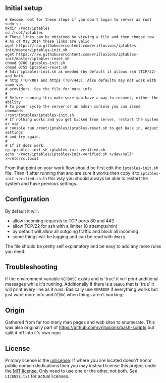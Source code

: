 ## Initial setup

```shell
# Become root for these steps if you don't login to server as root
sudo su -
mkdir /root/iptables
cd /root/iptables
# These links can be obtained by viewing a file and then choose raw
# As of May 2014 these links are valid
wget https://raw.githubusercontent.com/vrillusions/iptables-init/master/iptables-init.sh
wget https://raw.githubusercontent.com/vrillusions/iptables-init/master/iptables-reset.sh
chmod 0700 iptables-init.sh
chmod 0755 iptables-reset.sh
# Edit iptables-init.sh as needed (by default it allows ssh (TCP/22) and both
# http (TCP/80) and https (TCP/443). Also defaults may not work with some vps
# providers. See the file for more info
#
# Before running this make sure you have a way to recover, either the ability
# to power cycle the server or an admin console you can issue commands.
/root/iptables/iptables-init.sh
# If nothing works and you get kicked from server, restart the system or via
# console run /root/iptables/iptables-reset.sh to get back in. Adjust settings
# and try again.
#
# If it does work:
cp iptables-init.sh iptables-init-verified.sh
echo "/root/iptables/iptables-init-verified.sh >/dev/null" >>/etc/rc.local
```

From that point on your work flow should be first edit the `iptables-init.sh` file. Then if after running that and are sure it works then copy it to `iptables-init-verified.sh`. In this way you should always be able to restart the system and have previous settings.

## Configuration

By default it will:

- allow incoming requests to TCP ports 80 and 443
- allow TCP/22 for ssh with a limiter (8 attempts/min)
- by default will allow all outgoing traffic and block all incoming
- some things will be logging and can be read with `dmesg`

The file should be pretty self explanatory and be easy to add any more rules you need.

## Troubleshooting

If the environment variable `VERBOSE` exists and is 'true' it will print additional messages while it's running. Additionally if there is a `DEBUG` that is 'true' it will print every line as it runs. Basically use `VERBOSE` if everything works but just want more info and `DEBUG` when things aren't working.

## Origin

Gathered from far too many man pages and web sites to enumerate.  This was also originally part of https://github.com/vrillusions/bash-scripts but split it off into it's own repo

## License

Primary license is the [unlicense](http://unlicense.org/). If where you are located doesn't honor public domain dedications then you may instead license this project under the [MIT license](http://opensource.org/licenses/MIT). Only need to use one or the other, not both. See `LICENSE.txt` for actual licenses.
